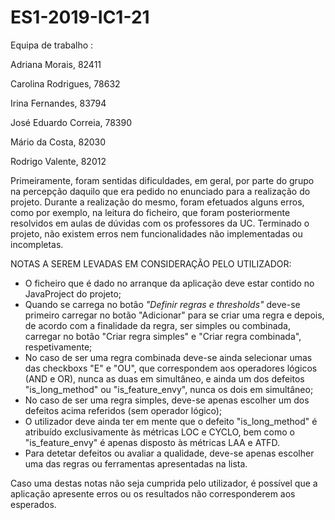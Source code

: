 # ES1-2019-IC1-21
Equipa de trabalho :

Adriana Morais, 82411

Carolina Rodrigues, 78632

Irina Fernandes, 83794

José Eduardo Correia, 78390 

Mário da Costa, 82030

Rodrigo Valente, 82012


  Primeiramente, foram sentidas dificuldades, em geral, por parte do grupo na percepção daquilo que era pedido no enunciado para a realização do projeto. Durante a realização do mesmo, foram efetuados alguns erros, como por exemplo, na leitura do ficheiro, que foram posteriormente resolvidos em aulas de dúvidas com os professores da UC. Terminado o projeto, não existem erros nem funcionalidades não implementadas ou incompletas.

  NOTAS A SEREM LEVADAS EM CONSIDERAÇÃO PELO UTILIZADOR:

  * O ficheiro que é dado no arranque da aplicação deve estar contido no JavaProject do projeto;
  * Quando se carrega no botão *"Definir regras e thresholds"* deve-se primeiro carregar no botão "Adicionar" para se criar uma regra e depois, de acordo com a finalidade da regra, ser simples ou combinada, carregar no botão "Criar regra simples" e "Criar regra combinada", respetivamente;
  * No caso de ser uma regra combinada deve-se ainda selecionar umas das checkboxs "E" e "OU", que correspondem aos operadores lógicos (AND e OR), nunca as duas em simultâneo, e ainda um dos defeitos "is_long_method" ou "is_feature_envy", nunca os dois em simultâneo;
  * No caso de ser uma regra simples, deve-se apenas escolher um dos defeitos acima referidos (sem operador lógico);
  * O utilizador deve ainda ter em mente que o defeito "is_long_method" é atribuído exclusivamente às métricas LOC e CYCLO, bem como o "is_feature_envy" é apenas disposto às métricas LAA e ATFD.
  * Para detetar defeitos ou avaliar a qualidade, deve-se apenas escolher uma das regras ou ferramentas apresentadas na lista.

Caso uma destas notas não seja cumprida pelo utilizador, é possível que a aplicação apresente erros ou os resultados não corresponderem aos esperados.
